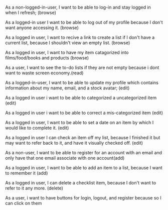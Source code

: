 <!-- 

Requirements:

Each todo created should be categorized as one of:

    Film / Series (To watch)
    Restaurants, cafes, etc. (To eat)
    Books (To read)
    Products (To buy)

In order to determine the category the app will probably need to use various API services such as those offered by Google, Wolfram Alpha, Rotten Tomatoes, Amazon, Yelp and others.

API services mentioned above are only suggestions. You will have to investigate how to balance the accurate categorization of items with having to deal with multiple API endpoints.

Users should be able to change a category of an item in case it was mis-categorized or could not be categorized at all.

Users should be able to register, log in, log out and update their profile.

 -->





As a non-logged-in-user, I want to be able to log-in and stay logged in when I refresh; (browse)

As a logged-in user I want to be able to log out of my profile because I don't want anyone accessing it. (browse)

As a logged in user, I want to recive a link to create a list if I don't have a current list, because I shouldn't view an empty list. (browse)


As a logged in user, I want to have my item catagorized into films/food/books and products (browse)

As a user, I want to see the to-do lists if they are not empty because i dont want to waste screen economy.(read)


As a logged-in-user, I want to be able to update my profile which contains information about my name, email, and a stock avatar; (edit)

As a logged in user i want to be able to categorized a uncategorized item (edit)



As a logged in user i want to be able to correct a mis-categorized item (edit)


As a logged in user, I want to be able to set a date on an item by which I would like to complete it. (edit)

As a logged in user I can check an item off my list, because I finished it but may want to refer back to it, and have it visually checked off. (edit)


As a non-user, I want to be able to register for an account with an email and only have that one email associate with one account(add)

As a logged in user, I want to be able to add an item to a list, because I want to remember it (add)


As a logged in user, I can delete a checklist item, because I don't want to refer to it any more. (delete)


As a user, i want to have buttons for login, logout, and register because so I can click on them
